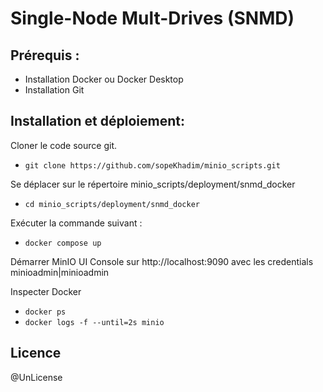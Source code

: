 # Single-Node Mult-Drives (SNMD)

## Prérequis :
- Installation Docker ou Docker Desktop
- Installation Git

## Installation et déploiement:
Cloner le code source git.  
- `git clone https://github.com/sopeKhadim/minio_scripts.git`

Se déplacer sur le répertoire minio_scripts/deployment/snmd_docker  
- `cd minio_scripts/deployment/snmd_docker`  

Exécuter la commande suivant :  
- `docker compose up`  

Démarrer MinIO UI Console sur http://localhost:9090 avec les credentials minioadmin|minioadmin

Inspecter Docker  
- `docker ps`
- `docker logs -f --until=2s minio`


## Licence
@UnLicense